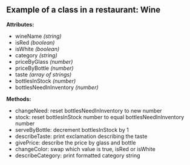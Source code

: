 ## Example of a class in a restaurant: Wine

**Attributes:**
  * wineName _(string)_
  * isRed _(boolean)_
  * isWhite _(boolean)_
  * category _(string)_
  * priceByGlass _(number)_
  * priceByBottle _(number)_
  * taste _(array of strings)_
  * bottlesInStock _(number)_
  * bottlesNeedInInventory _(number)_

**Methods:**
  * changeNeed: reset bottlesNeedInInventory to new number
  * stock: reset bottlesInStock number to equal bottlesNeedInInventory number
  * serveByBottle: decrement bottlesInStock by 1
  * describeTaste: print exclamation describing the taste
  * givePrice: describe the price by glass and bottle
  * changeColor: swap which value is true, isRed or isWhite
  * describeCategory: print formatted category string
